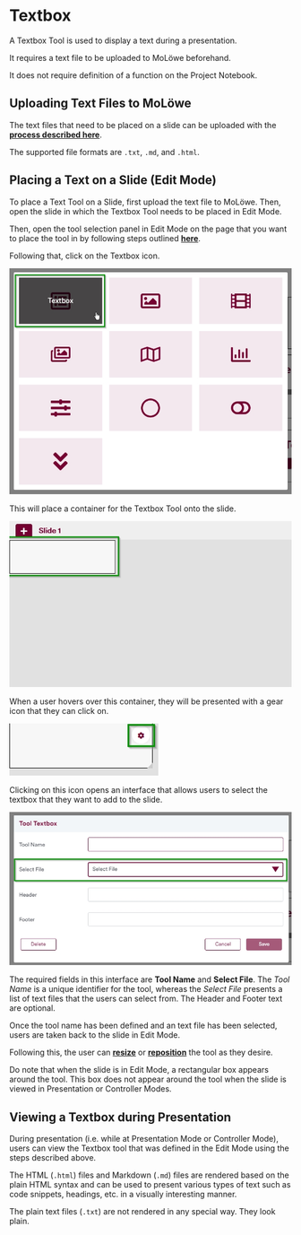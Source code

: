 # Textbox

A Textbox Tool is used to display a text during a presentation.

It requires a text file to be uploaded to MoLöwe beforehand.

It does not require definition of a function on the Project Notebook.

## **Uploading Text Files to MoLöwe**

The text files that need to be placed on a slide can be uploaded with the
[**process described here**](docs/03-edit-mode/03_files.md#2-upload-a-new-file).

The supported file formats are `.txt`, `.md`, and `.html`.

## **Placing a Text on a Slide (Edit Mode)**

To place a Text Tool on a Slide, first upload the text file to MoLöwe.
Then, open the slide in which the Textbox Tool needs to be placed in Edit Mode.

Then, open the tool selection panel in Edit Mode on the page that you want to place the tool in by following steps
outlined [**here**](docs/03-edit-mode/05_slides.md#4-editing-slides-edit-mode).

Following that, click on the Textbox icon.

![](/img/doc/69_textbox.jpg)

This will place a container for the Textbox Tool onto the slide.

![](/img/doc/38_tool_field.jpg)

When a user hovers over this container, they will be presented with a gear icon that they can click on.

![](/img/doc/39_hover_tool_container.jpg)

Clicking on this icon opens an interface that allows users to select the textbox that they want to add to the slide.

![](/img/doc/69_textbox_1.jpg)

The required fields in this interface are **Tool Name** and **Select File**. The *Tool Name* is a unique identifier for the tool,
whereas the *Select File* presents a list of text files that the users can select from. The Header and Footer text are optional.

Once the tool name has been defined and an text file has been selected, users are taken back to the slide in Edit Mode.

Following this, the user can [**resize**](00_overview.md#resize-a-tool) or [**reposition**](00_overview.md#reposition-a-tool)
the tool as they desire.

Do note that when the slide is in Edit Mode, a rectangular box appears around the tool.
This box does not appear around the tool when the slide is viewed in Presentation or Controller Modes.

## **Viewing a Textbox during Presentation**

During presentation (i.e. while at Presentation Mode or Controller Mode), users can view the Textbox tool that was defined
in the Edit Mode using the steps described above.

The HTML (`.html`) files and Markdown (`.md`) files are rendered based on the plain HTML syntax and can be used to present
various types of text such as code snippets, headings, etc. in a visually interesting manner.

The plain text files (`.txt`) are not rendered in any special way. They look plain.
